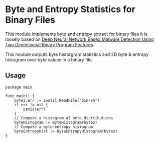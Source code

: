 # Byte and Entropy Statistics for Binary Files

This module implements byte and entropy extract for binary files
it is loosely based on [Deep Neural Network Based Malware Detection Using Two Dimensional Binary Program Features](https://arxiv.org/pdf/1508.03096.pdf).

This module outputs byte historgram statistics and 2D byte & entropy histogram over byte
values in a binary file.

## Usage

```golang
package main

func main() {
    bytez,err := ioutil.ReadFile("bin/sh")
    if err != nil {
        panic(err)
    }
    // Compute a histogram of byte distributions
    byteHistogram := ByteHistogram(bytez)
    // Compute a byte-entropy histogram
    byteEntropyHist := ByteEntropyHistogram(bytez)
}

```